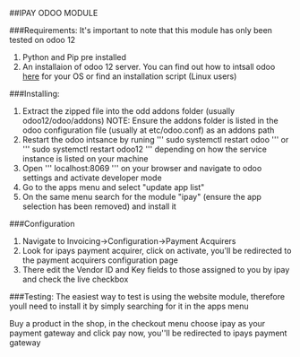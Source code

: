 ##IPAY ODOO MODULE

###Requirements:
It's important to note that this module has only been tested on odoo 12

1. Python and Pip pre installed
2. An installaion of odoo 12 server. You can find out how to intsall odoo [here](https://www.odoo.com/documentation/11.0/setup/install.html) for your OS or find an installation script (Linux users)

###Installing:
1. Extract the zipped file into the odd addons folder (usually odoo12/odoo/addons)
    NOTE: Ensure the addons folder is listed in the odoo configuration file (usually at etc/odoo.conf) as an addons path
2. Restart the odoo intsance by runing ''' sudo systemctl restart odoo ''' or ''' sudo systemctl        restart odoo12 ''' depending on how the service instance is listed on your machine 
3. Open ''' localhost:8069 ''' on your browser and navigate to odoo settings and activate developer     mode
4. Go to the apps menu and select "update app list"
5. On the same menu search for the module "ipay" (ensure the app selection has been removed) and        install it

###Configuration
1. Navigate to Invoicing->Configuration->Payment Acquirers
2. Look for ipays payment acquirer, click on activate, you'll be redirected to the payment acquirers
   configuration page
3. There edit the Vendor ID and Key fields to those assigned to you by ipay and check the live          checkbox

###Testing:
The easiest way to test is using the website module, therefore youll need to install it by  simply searching for it in the apps menu

Buy a product in the shop, in the checkout menu choose ipay as your payment gateway and click pay now, you''ll be redirected to ipays payment gateway

